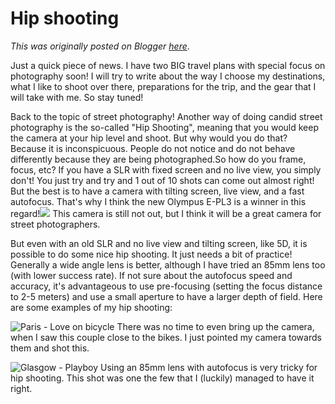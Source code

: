 # Hip shooting

*This was originally posted on Blogger [here](https://photopensieve.blogspot.com/2011/08/hip-shooting.html)*.

Just a quick piece of news. I have two BIG travel plans with special focus on photography soon! I will try to write about the way I choose my destinations, what I like to shoot over there, preparations for the trip, and the gear that I will take with me. So stay tuned!

Back to the topic of street photography! Another way of doing candid street photography is the so-called "Hip Shooting", meaning that you would keep the camera at your hip level and shoot. But why would you do that? Because it is inconspicuous. People do not notice and do not behave differently because they are being photographed.So how do you frame, focus, etc? If you have a SLR with fixed screen and no live view, you simply don't! You just try and try and 1 out of 10 shots can come out almost right! But the best is to have a camera with tilting screen, live view, and a fast autofocus. That's why I think the new Olympus E-PL3 is a winner in this regard!![](https://blogger.googleusercontent.com/img/b/R29vZ2xl/AVvXsEjkpeYenbRsNrbk9EUpVTWsFHoATS86dl9X6ia1bnbAbjqOFiOQkLFzJe3Jiw9qibA96bu8yJaA8X7GOhyphenhyphenPwNFPpw207fG6TBo8ca_IBVxxlWOyMN2OXiYmgbVFwRlfhsUWDFr64H_hjm6m/s400/Olympus-E-PL3-3q-rear.jpg)
This camera is still not out, but I think it will be a great camera for street photographers.

But even with an old SLR and no live view and tilting screen, like 5D, it is possible to do some nice hip shooting. It just needs a bit of practice! Generally a wide angle lens is better, although I have tried an 85mm lens too (with lower success rate). If not sure about the autofocus speed and accuracy, it's advantageous to use pre-focusing (setting the focus distance to 2-5 meters) and use a small aperture to have a larger depth of field. Here are some examples of my hip shooting:

![Paris - Love on bicycle](http://farm6.static.flickr.com/5102/5572095415_e0069f7661.jpg)
There was no time to even bring up the camera, when I saw this couple close to the bikes. I just pointed my camera towards them and shot this.

![Glasgow - Playboy](http://farm5.static.flickr.com/4093/4783737986_37f1472b74.jpg)
Using an 85mm lens with autofocus is very tricky for hip shooting. This shot was one the few that I (luckily) managed to have it right.